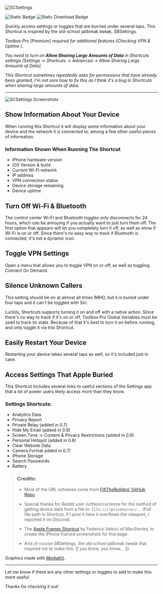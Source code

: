![SCSettings](https://i.imgur.com/PAUf9ON_d.webp?maxwidth=1520&fidelity=grand)

![Static Badge](https://img.shields.io/badge/Version-1.0-green?link=https%3A%2F%2Froutinehub.co%2Fshortcut%2F17931%2F)
<img alt="Static Download Badge" src="https://img.shields.io/badge/Download-blue?link=https%3A%2F%2Froutinehub.co%2Fshortcut%2F17931%2F">

Quickly access settings or toggles that are burried under several taps. This Shortcut is inspired by the old-school jailbreak tweak, SBSettings. 

*Toolbox Pro [Premium] required for additional features (Checking VPN & Uptime ).*

*You need to turn on **Allow Sharing Large Amounts of Data** in Shortcuts settings [Settings -> Shortcuts -> Advanced -> Allow Sharing Large Amounts of Data].*

*This Shortcut sometimes repeatedly asks for permissions that have already been granted, I'm not sure how to fix this as I think it's a bug in Shortcuts when sharing large amounts of data.*

***

![SCSettings Screenshots](https://i.imgur.com/MbKpJPl.png)

## Show Information About Your Device

When running this Shortcut it will display some information about your device and the network it is connected to, among a few other useful pieces of information.

### Information Shown When Running The Shortcut

* iPhone hardware version
* iOS Version & build
* Current Wi-Fi network
* IP address
* VPN connection status
* Device storage remaining
* Device uptime

## Turn Off Wi-Fi & Bluetooth

The control center Wi-Fi and Bluetooth toggles only disconnects for 24 hours, which can be annoying if you actually want to just turn them off. The first option that appears will let you completely turn it off, as well as show if Wi-Fi is on or off. Since there's no easy way to track if Bluetooth is connected, it's not a dynamic icon.

## Toggle VPN Settings

Open a menu that allows you to toggle VPN on or off, as well as toggling Connect On Demand.

## Silence Unknown Callers

This setting should be on at almost all times IMHO, but it is buried under four taps and it can't be toggled with Siri. 

Luckily, Shortcuts supports turning it on and off with a native action. Since there's no way to track if it's on or off, Toolbox Pro Global Variables must be used to track its state. Because of that it's best to turn it on before running, and only toggle it via this Shortcut.

## Easily Restart Your Device

Restarting your device takes several taps as well, so it's included just in case.

## Access Settings That Apple Buried

This Shortcut includes several links to useful sections of the Settings app that a lot of power users likely access more than they know.

### Settings Shortcuts:

* Analytics Data
* Privacy Report
* Private Relay (added in 0.7)
* Hide My Email (added in 0.9)
* Screen Time -> Content & Privacy Restrictions (added in 0.9)
* Personal Hotspot (added in 0.8)
* Clear Website Data
* Camera Format added in 0.7)
* iPhone Storage
* Search Passwords
* Battery

> ### Credits:
> 
> * Most of the URL schemes come from [FifiTheBulldog’ GitHub Repo](https://github.com/FifiTheBulldog/ios-settings-urls/blob/master/settings-urls.md).
> 
> * Special thanks for Reddit user /u/theoccurrence for the method of getting device data from a file in:
> `file:////private/var/..`
> (Full file path in Shortcut, if I post it here it overflows the viewport, I reported it on Discord).
>
> * The [Apple Frames Shortcut](https://www.macstories.net/stories/apple-frames-3-1-extending-screenshot-automation-with-the-new-apple-frames-api/) by Federico Veticci of MacStories, to create the iPhone framed screenshots for this page.
>
> * And of course SBSettings, the old school jailbreak tweak that inspired me to make this. *If you know, you know…* 😉

Graphics made with [MediaKit](https://routinehub.co/shortcut/1911).

***

Let me know if there are any other settings or toggles to add to make this more useful.

Thanks for checking it out!